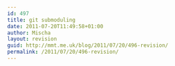 ```yaml
---
id: 497
title: git submoduling
date: 2011-07-20T11:49:58+01:00
author: Mischa
layout: revision
guid: http://mmt.me.uk/blog/2011/07/20/496-revision/
permalink: /2011/07/20/496-revision/
---
```

